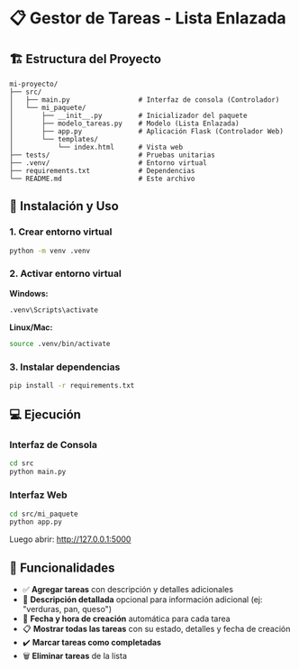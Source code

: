 # 📋 Gestor de Tareas - Lista Enlazada


## 🏗️ Estructura del Proyecto

```
mi-proyecto/
├── src/
│   ├── main.py                 # Interfaz de consola (Controlador)
│   └── mi_paquete/
│       ├── __init__.py         # Inicializador del paquete
│       ├── modelo_tareas.py    # Modelo (Lista Enlazada)
│       ├── app.py              # Aplicación Flask (Controlador Web)
│       └── templates/
│           └── index.html      # Vista web
├── tests/                      # Pruebas unitarias
├── .venv/                      # Entorno virtual
├── requirements.txt            # Dependencias
└── README.md                   # Este archivo
```

## 🚀 Instalación y Uso


### 1. Crear entorno virtual

```bash
python -m venv .venv
```

### 2. Activar entorno virtual

**Windows:**

```bash
.venv\Scripts\activate
```

**Linux/Mac:**

```bash
source .venv/bin/activate
```

### 3. Instalar dependencias

```bash
pip install -r requirements.txt
```

## 💻 Ejecución

### Interfaz de Consola

```bash
cd src
python main.py
```

### Interfaz Web

```bash
cd src/mi_paquete
python app.py
```

Luego abrir: http://127.0.0.1:5000

## 🔧 Funcionalidades

- ✅ **Agregar tareas** con descripción y detalles adicionales
- 📝 **Descripción detallada** opcional para información adicional (ej: "verduras, pan, queso")
- 📅 **Fecha y hora de creación** automática para cada tarea
- 📋 **Mostrar todas las tareas** con su estado, detalles y fecha de creación
- ✔️ **Marcar tareas como completadas**
- 🗑️ **Eliminar tareas** de la lista

